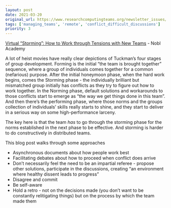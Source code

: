 ```yaml
---
layout: post
date: 2021-03-20
original_url: https://www.researchcomputingteams.org/newsletter_issues/0066
tags: ['managing_teams', 'remote', 'conflict_difficult_discussions']
priority: 3
---
```


<!-- markdownlint-disable MD033 -->
<!-- markdownlint-disable MD041 -->
<!-- markdownlint-disable MD049 -->

[Virtual “Storming”: How to Work through Tensions with New Teams](https://academy.nobl.io/virtual-storming-how-to-work-through-tensions-with-new-teams/) - Nobl Academy

A lot of heist movies have really clear depictions of Tuckman’s four stages of group development.  Forming is the initial “the team is brought together” sequence, where a group of individuals comes together for a common (nefarious) purpose.  After the initial honeymoon phase, when the hard work begins, comes the Storming phase - the individually brilliant but mismatched group initially has conflicts as they try to figure out how to work together.  In the Norming phase, default solutions and workarounds to those conflicts start to emerge as “the way we get things done in this team”.  And then there’s the performing phase, where those norms and the groups collection of individuals’ skills really starts to shine, and they start to deliver in a serious way on some high-performance larceny.

The key here is that the team *has* to go through the storming phase for the norms established in the next phase to be effective.  And storming is harder to do constructively in distributed teams.

This blog post walks through some approaches

- Asynchronous documents about how people work best
- Facilitating debates about how to proceed when conflict does arrive
- Don’t necessarily feel the need to be an impartial referee - propose other solutions, participate in the discussions, creating “an environment where healthy dissent leads to progress”
- Disagree and commit
- Be self-aware
- Hold a retro - not on the decisions made (you don’t want to be constantly relitigating things) but on the process by which the team made them

